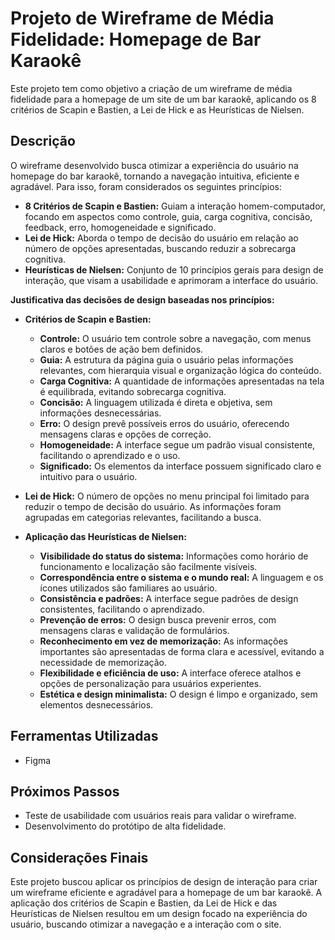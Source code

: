 # Projeto de Wireframe de Média Fidelidade: Homepage de Bar Karaokê

Este projeto tem como objetivo a criação de um wireframe de média fidelidade para a homepage de um site de um bar karaokê, aplicando os 8 critérios de Scapin e Bastien, a Lei de Hick e as Heurísticas de Nielsen.

## Descrição

O wireframe desenvolvido busca otimizar a experiência do usuário na homepage do bar karaokê, tornando a navegação intuitiva, eficiente e agradável. Para isso, foram considerados os seguintes princípios:

*   **8 Critérios de Scapin e Bastien:** Guiam a interação homem-computador, focando em aspectos como controle, guia, carga cognitiva, concisão, feedback, erro, homogeneidade e significado.
*   **Lei de Hick:** Aborda o tempo de decisão do usuário em relação ao número de opções apresentadas, buscando reduzir a sobrecarga cognitiva.
*   **Heurísticas de Nielsen:** Conjunto de 10 princípios gerais para design de interação, que visam a usabilidade e aprimoram a interface do usuário.

**Justificativa das decisões de design baseadas nos princípios:**

*   **Critérios de Scapin e Bastien:**
    *   **Controle:** O usuário tem controle sobre a navegação, com menus claros e botões de ação bem definidos.
    *   **Guia:** A estrutura da página guia o usuário pelas informações relevantes, com hierarquia visual e organização lógica do conteúdo.
    *   **Carga Cognitiva:** A quantidade de informações apresentadas na tela é equilibrada, evitando sobrecarga cognitiva.
    *   **Concisão:** A linguagem utilizada é direta e objetiva, sem informações desnecessárias.
    *   **Erro:** O design prevê possíveis erros do usuário, oferecendo mensagens claras e opções de correção.
    *   **Homogeneidade:** A interface segue um padrão visual consistente, facilitando o aprendizado e o uso.
    *   **Significado:** Os elementos da interface possuem significado claro e intuitivo para o usuário.
  
*   **Lei de Hick:** O número de opções no menu principal foi limitado para reduzir o tempo de decisão do usuário. As informações foram agrupadas em categorias relevantes, facilitando a busca.

*   **Aplicação das Heurísticas de Nielsen:**
    *   **Visibilidade do status do sistema:** Informações como horário de funcionamento e localização são facilmente visíveis.
    *   **Correspondência entre o sistema e o mundo real:** A linguagem e os ícones utilizados são familiares ao usuário.
    *   **Consistência e padrões:** A interface segue padrões de design consistentes, facilitando o aprendizado.
    *   **Prevenção de erros:** O design busca prevenir erros, com mensagens claras e validação de formulários.
    *   **Reconhecimento em vez de memorização:** As informações importantes são apresentadas de forma clara e acessível, evitando a necessidade de memorização.
    *   **Flexibilidade e eficiência de uso:** A interface oferece atalhos e opções de personalização para usuários experientes.
    *   **Estética e design minimalista:** O design é limpo e organizado, sem elementos desnecessários.

## Ferramentas Utilizadas

* Figma

## Próximos Passos

*   Teste de usabilidade com usuários reais para validar o wireframe.
*   Desenvolvimento do protótipo de alta fidelidade.

## Considerações Finais

Este projeto buscou aplicar os princípios de design de interação para criar um wireframe eficiente e agradável para a homepage de um bar karaokê. A aplicação dos critérios de Scapin e Bastien, da Lei de Hick e das Heurísticas de Nielsen resultou em um design focado na experiência do usuário, buscando otimizar a navegação e a interação com o site.
